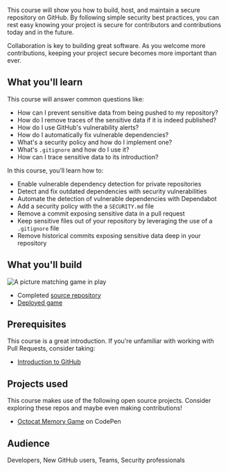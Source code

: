 This course will show you how to build, host, and maintain a secure repository on GitHub. By following simple security best practices, you can rest easy knowing your project is secure for contributors and contributions today and in the future.

Collaboration is key to building great software. As you welcome more contributions, keeping your project secure becomes more important than ever.

## What you'll learn

This course will answer common questions like:
- How can I prevent sensitive data from being pushed to my repository?
- How do I remove traces of the sensitive data if it is indeed published? 
- How do I use GitHub's vulnerability alerts? 
- How do I automatically fix vulnerable dependencies?
- What's a security policy and how do I implement one?
- What's `.gitignore` and how do I use it?
- How can I trace sensitive data to its introduction?

In this course, you’ll learn how to:
- Enable vulnerable dependency detection for private repositories
- Detect and fix outdated dependencies with security vulnerabilities
- Automate the detection of vulnerable dependencies with Dependabot
- Add a security policy with the a `SECURITY.md` file
- Remove a commit exposing sensitive data in a pull request
- Keep sensitive files out of your repository by leveraging the use of a `.gitignore` file
- Remove historical commits exposing sensitive data deep in your repository

## What you'll build

![A picture matching game in play](https://user-images.githubusercontent.com/16547949/75375742-b307d980-589c-11ea-960d-e1ce576472b6.gif)

- Completed [source repository](https://github.com/githubtraining/security-strategy-essentials-demo)
- [Deployed game](https://githubtraining.github.io/security-strategy-essentials-demo/)

## Prerequisites

This course is a great introduction. If you're unfamiliar with working with Pull Requests, consider taking:
- [Introduction to GitHub](https://github.com/githubtraining/caption-this-template)

## Projects used

This course makes use of the following open source projects. Consider exploring these repos and maybe even making contributions!
- [Octocat Memory Game](https://codepen.io/mayurbirle/pen/rwozYP) on CodePen

## Audience

Developers, New GitHub users, Teams, Security professionals